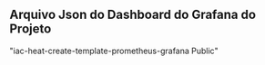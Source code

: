 ## Arquivo Json do Dashboard do Grafana do Projeto
"iac-heat-create-template-prometheus-grafana Public"
